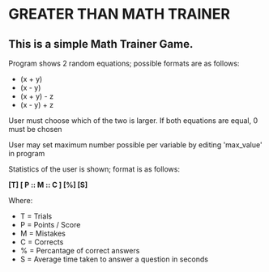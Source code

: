 # GREATER THAN MATH TRAINER

## This is a simple Math Trainer Game.


Program shows 2 random equations; possible formats are as follows:

- (x + y)
- (x - y)
- (x + y) - z
- (x - y) + z

User must choose which of the two is larger.
If both equations are equal, 0 must be chosen

User may set maximum number possible per variable by editing 'max_value' in program

Statistics of the user is shown; format is as follows:

**[T] [ P :: M :: C ] [%] [S]**

Where:

- T = Trials  
- P = Points / Score  
- M = Mistakes  
- C = Corrects  
- % = Percantage of correct answers  
- S = Average time taken to answer a question in seconds  
